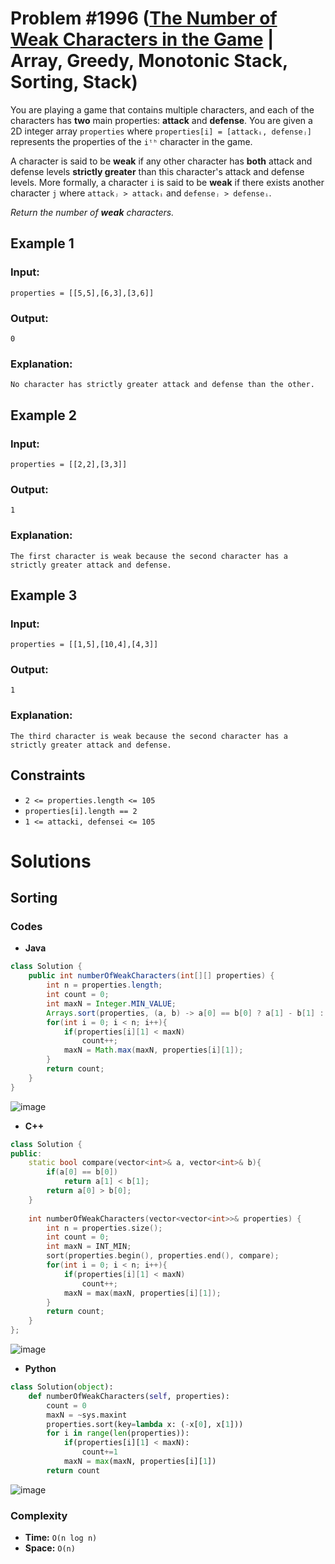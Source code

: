 # Problem #1996 ([The Number of Weak Characters in the Game](https://leetcode.com/problems/the-number-of-weak-characters-in-the-game/) | Array, Greedy, Monotonic Stack, Sorting, Stack)

You are playing a game that contains multiple characters, and each of the characters has **two** main properties: **attack** and **defense**. You are given a 2D integer array `properties` where `properties[i] = [attackᵢ, defenseⱼ]` represents the properties of the `iᵗʰ` character in the game.

A character is said to be **weak** if any other character has **both** attack and defense levels **strictly greater** than this character's attack and defense levels. More formally, a character `i` is said to be **weak** if there exists another character `j` where `attackⱼ > attackᵢ` and `defenseⱼ > defenseᵢ`.

*Return the number of **weak** characters.*

## Example 1

### Input: 

    properties = [[5,5],[6,3],[3,6]]

### Output: 

    0

### Explanation: 

    No character has strictly greater attack and defense than the other.

## Example 2

### Input:

    properties = [[2,2],[3,3]]

### Output:

    1

### Explanation:

    The first character is weak because the second character has a strictly greater attack and defense.

## Example 3

### Input:

    properties = [[1,5],[10,4],[4,3]]

### Output:

    1

### Explanation:

    The third character is weak because the second character has a strictly greater attack and defense.

## Constraints
- `2 <= properties.length <= 105`
- `properties[i].length == 2`
- `1 <= attacki, defensei <= 105`

# Solutions

## Sorting

### Codes

- **Java**
```java
class Solution {
    public int numberOfWeakCharacters(int[][] properties) {
        int n = properties.length;
        int count = 0;
        int maxN = Integer.MIN_VALUE;
        Arrays.sort(properties, (a, b) -> a[0] == b[0] ? a[1] - b[1] : b[0] - a[0]);
        for(int i = 0; i < n; i++){
            if(properties[i][1] < maxN)
                count++;
            maxN = Math.max(maxN, properties[i][1]);
        }
        return count;
    }
}
```
![image](https://user-images.githubusercontent.com/89616705/189258325-5cbea14a-3d25-48fc-838a-b4253c703082.png)
<br/>

- **C++**
```cpp
class Solution {
public:
    static bool compare(vector<int>& a, vector<int>& b){
        if(a[0] == b[0])
            return a[1] < b[1];
        return a[0] > b[0];
    }
    
    int numberOfWeakCharacters(vector<vector<int>>& properties) {
        int n = properties.size();
        int count = 0;
        int maxN = INT_MIN;
        sort(properties.begin(), properties.end(), compare);
        for(int i = 0; i < n; i++){
            if(properties[i][1] < maxN)
                count++;
            maxN = max(maxN, properties[i][1]);
        }
        return count;
    }
};
```
![image](https://user-images.githubusercontent.com/89616705/189256594-878bbd1c-cee3-4386-ae0d-7ab9a206d4a4.png)
<br/>

- **Python**
```python
class Solution(object):
    def numberOfWeakCharacters(self, properties):
        count = 0
        maxN = ~sys.maxint
        properties.sort(key=lambda x: (-x[0], x[1]))
        for i in range(len(properties)):
            if(properties[i][1] < maxN):
                count+=1
            maxN = max(maxN, properties[i][1])
        return count
```
![image](https://user-images.githubusercontent.com/89616705/189260393-e9f340fe-7958-4585-917b-cba87894c128.png)

### Complexity
- **Time:** `O(n log n)`
- **Space:** `O(n)`
